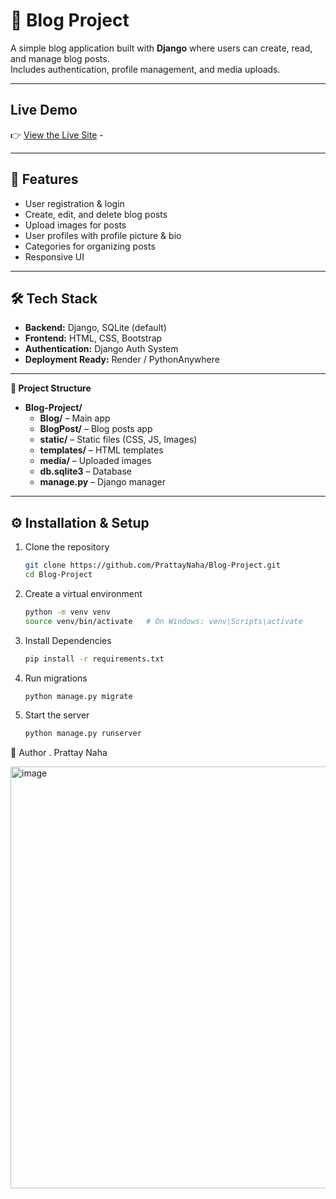 # 📰 Blog Project

A simple blog application built with **Django** where users can create, read, and manage blog posts.  
Includes authentication, profile management, and media uploads.

---

## Live Demo  
👉 [View the Live Site](https://blog-project-1-eoy1.onrender.com)  -

---

## 🚀 Features
- User registration & login
- Create, edit, and delete blog posts
- Upload images for posts
- User profiles with profile picture & bio
- Categories for organizing posts
- Responsive UI

---

## 🛠️ Tech Stack
- **Backend:** Django, SQLite (default)
- **Frontend:** HTML, CSS, Bootstrap
- **Authentication:** Django Auth System
- **Deployment Ready:** Render / PythonAnywhere


---

**📁 Project Structure**

- **Blog-Project/**
  - **Blog/** – Main app  
  - **BlogPost/** – Blog posts app  
  - **static/** – Static files (CSS, JS, Images)  
  - **templates/** – HTML templates  
  - **media/** – Uploaded images  
  - **db.sqlite3** – Database  
  - **manage.py** – Django manager  



---

## ⚙️ Installation & Setup

1. Clone the repository
   ```bash
   git clone https://github.com/PrattayNaha/Blog-Project.git
   cd Blog-Project
2. Create a virtual environment
   ```bash
   python -m venv venv
   source venv/bin/activate   # On Windows: venv\Scripts\activate
3. Install Dependencies
   ```bash
   pip install -r requirements.txt
4. Run migrations
   ```bash
   python manage.py migrate
5. Start the server
   ```bash
   python manage.py runserver

👤 Author
   . Prattay Naha

<img width="1339" height="675" alt="image" src="https://github.com/user-attachments/assets/db68413b-a546-4454-b8c6-e889db3c3198" />

